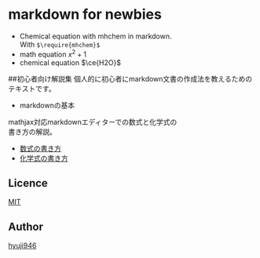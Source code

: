 # markdown for newbies

+ Chemical equation with mhchem in markdown.  
With `$\require{mhchem}$`  
+ math equation     $x^2+1$  
+ chemical equation $\ce{H2O}$  

##初心者向け解説集
個人的に初心者にmarkdown文書の作成法を教えるためのテキストです。
+ markdownの基本

mathjax対応markdownエディターでの数式と化学式の  
書き方の解説。  
+ [数式の書き方](https://github.com/hyuji946/markdown/blob/master/mathjax.md)  
+ [化学式の書き方](https://github.com/hyuji946/markdown/blob/master/mhchem.md)  

## Licence

[MIT](https://github.com/hyuji946/markdown/blob/master/LICENSE.txt)

## Author

[hyuji946](https://github.com/hyuji946)
